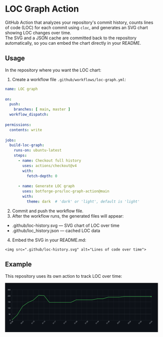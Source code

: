 # LOC Graph Action

GitHub Action that analyzes your repository's commit history, counts lines of code (LOC) for each commit using `cloc`, and generates an SVG chart showing LOC changes over time.  
The SVG and a JSON cache are committed back to the repository automatically, so you can embed the chart directly in your README.

## Usage

In the repository where you want the LOC chart:

1. Create a workflow file `.github/workflows/loc-graph.yml`:

```yaml
name: LOC graph

on:
  push:
    branches: [ main, master ]
  workflow_dispatch:

permissions:
  contents: write

jobs:
  build-loc-graph:
    runs-on: ubuntu-latest
    steps:
      - name: Checkout full history
        uses: actions/checkout@v4
        with:
          fetch-depth: 0

      - name: Generate LOC graph
        uses: botforge-pro/loc-graph-action@main
        with:
          theme: dark  # 'dark' or 'light', default is 'light'
```

2.	Commit and push the workflow file.
3.	After the workflow runs, the generated files will appear:
   * .github/loc-history.svg — SVG chart of LOC over time
   * .github/loc_history.json — cached LOC data	
 4.	Embed the SVG in your README.md:
```
<img src=".github/loc-history.svg" alt="Lines of code over time">
```

## Example

This repository uses its own action to track LOC over time:

<img src=".github/loc-history.svg" alt="Lines of code over time">
